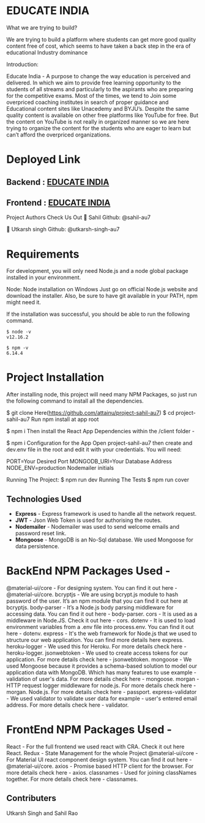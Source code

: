 # EDUCATE INDIA

What we are trying to build?

We are trying to build a platform where students can get more good quality content free of cost, which seems to have taken a back step in the era of educational Industry dominance

Introduction:

Educate India - A purpose to change the way education is perceived and delivered. In which we aim to provide free learning opportunity to the students of all streams and particularly to the aspirants who are preparing for the competitive exams. Most of the times, we tend to Join some overpriced coaching institutes in search of proper guidance and Educational content sites like Unacedemy and BYJU’s. Despite the same quality content is available on other free platforms like YouTube for free. But the content on YouTube is not really in organized manner so we are here trying to organize the content for the students who are eager to learn but can’t afford the overpriced organizations.

# Deployed Link

## Backend : [EDUCATE INDIA](https://educate-india.herokuapp.com/)

## Frontend : [EDUCATE INDIA](https://educate-india.netlify.app/)

Project Authors
Check Us Out
👤 Sahil
Github: @sahil-au7

👤 Utkarsh singh
Github: @utkarsh-singh-au7

# Requirements

For development, you will only need Node.js and a node global package installed in your environment.

Node:
Node installation on Windows
Just go on official Node.js website and download the installer. Also, be sure to have git available in your PATH, npm might need it.

If the installation was successful, you should be able to run the following command.

    $ node -v
    v12.16.2

    $ npm -v
    6.14.4

# Project Installation

After installing node, this project will need many NPM Packages, so just run the following command to install all the dependencies.

$ git clone Here(https://github.com/attainu/project-sahil-au7)
$ cd project-sahil-au7
Run npm install at app root

\$ npm i
Then install the React App Dependencies within the /client folder -

\$ npm i
Configuration for the App
Open project-sahil-au7 then create and dev.env file in the root and edit it with your credentials. You will need:

PORT=Your Desired Port
MONGODB_URI=Your Database Address
NODE_ENV=production
Nodemailer initials

Running The Project:
$ npm run dev
Running The Tests
    $ npm run cover

## Technologies Used

- **Express** - Express framework is used to handle all the network request.
- **JWT** - Json Web Token is used for authorising the routes.
- **Nodemailer** - Nodemailer was used to send welcome emails and password reset link.
- **Mongoose** - MongoDB is an No-Sql database. We used Mongoose for data persistence.

# BackEnd NPM Packages Used -

@material-ui/core - For designing system. You can find it out here - @material-ui/core.
bcryptjs - We are using bcrypt.js module to hash password of the user. It’s an npm module that you can find it out here at bcryptjs.
body-parser - It’s a Node.js body parsing middleware for accessing data. You can find it out here - body-parser.
cors - It is used as a middleware in Node.JS. Check it out here - cors.
dotenv - It is used to load environment variables from a .env file into process.env. You can find it out here - dotenv.
express - It's the web framework for Node.js that we used to structure our web application. You can find more details here express.
heroku-logger - We used this for Heroku. For more details check here - heroku-logger.
jsonwebtoken - We used to create access tokens for our application. For more details check here - jsonwebtoken.
mongoose - We used Mongoose because it provides a schema-based solution to model our application data with MongoDB. Which has many features to use example - validation of user's data. For more details check here - mongoose.
morgan - HTTP request logger middleware for node.js. For more details check here - morgan.
Node.js. For more details check here - passport.
express-validator - We used validator to validate user data for example - user's entered email address. For more details check here - validator.

# FrontEnd NPM Packages Used -

React - For the full frontend we used react with CRA. Check it out here React.
Redux - State Management for the whole Project
@material-ui/core - For Material UI react component design system. You can find it out here - @material-ui/core.
axios - Promise based HTTP client for the browser. For more details check here - axios.
classnames - Used for joining classNames together. For more details check here - classnames.

## Contributers

Utkarsh Singh and Sahil Rao

